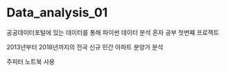 # Data_analysis_01
공공데이터포털에 있는 데이터를 통해 파이썬 데이터 분석 혼자 공부 첫번쨰 프로젝트

2013년부터 2018년까지의 전국 신규 민간 아파트 분양가 분석

주피터 노트북 사용

